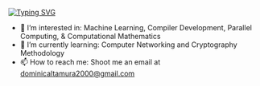 [![Typing SVG](https://readme-typing-svg.demolab.com?font=Fira+Code&pause=1000&color=00F733&center=true&vCenter=true&width=435&lines=Hi!+I'm+Dominic+Altamura)](https://git.io/typing-svg)
- 👀 I’m interested in: Machine Learning, Compiler Development, Parallel Computing, & Computational Mathematics
- 🌱 I’m currently learning: Computer Networking and Cryptography Methodology
- 📫 How to reach me: Shoot me an email at dominicaltamura2000@gmail.com
